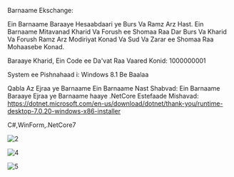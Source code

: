Barnaame Ekschange: 

Ein Barnaame Baraaye Hesaabdaari ye Burs Va Ramz Arz Hast.
Ein Barnaame Mitavanad Kharid Va Forush ee Shomaa Raa Dar Burs 
Va Kharid Va Forush Ramz Arz Modiriyat Konad Va Sud Va Zarar ee Shomaa Raa Mohaasebe Konad.

Baraaye Kharid, Ein Code ee Da'vat Raa Vaared Konid: 1000000001

System ee Pishnahaad i:
Windows 8.1 Be Baalaa

Qabla Az Ejraa ye Barnaame Ein Barnaame Nast Shabvad:
Ein Barnaame Baraaye Ejraa ye Barnaame haaye .NetCore Estefaade Mishavad:
https://dotnet.microsoft.com/en-us/download/dotnet/thank-you/runtime-desktop-7.0.20-windows-x86-installer 

C#,WinForm,.NetCore7

![2](https://github.com/user-attachments/assets/a4fb5aaa-78ca-495e-b9c4-c33cf011522e)

![4](https://github.com/user-attachments/assets/f97ce74e-6774-4a07-9feb-1403fa32c47c)

![5](https://github.com/user-attachments/assets/8f388e86-e5f3-48af-a1b3-5be6ad142b10)
